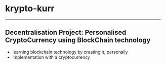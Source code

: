 # krypto-kurr
-----------------------
Decentralisation Project: Personalised CryptoCurrency using BlockChain technology
-----------------------
- learning blockchain technology by creating it, personally
- implementation with a cryptocurrency
